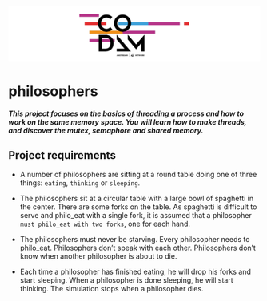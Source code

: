 [![Logo](https://github.com/qingqingqingli/readme_images/blob/master/codam_logo_1.png)](https://github.com/qingqingqingli/philosophers)

# philosophers

***This project focuses on the basics of threading a process and how to work on the same memory space. You will learn how to make threads, and discover the mutex, semaphore and shared memory.***

## Project requirements

- A number of philosophers are sitting at a round table doing one of three things: `eating`, `thinking` or `sleeping`. 
  
- The philosophers sit at a circular table with a large bowl of spaghetti in the center. There are some forks on the table. As spaghetti is difficult to serve and philo_eat with a single fork, it is assumed that a philosopher `must philo_eat with two forks`, one for each hand.

- The philosophers must never be starving. Every philosopher needs to philo_eat. Philosophers don’t speak with each other. Philosophers don’t know when another philosopher is about to die. 

- Each time a philosopher has finished eating, he will drop his forks and start sleeping. When a philosopher is done sleeping, he will start thinking. The simulation stops when a philosopher dies.